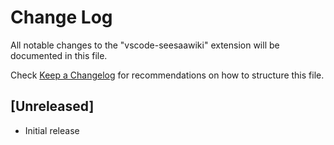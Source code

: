 # Change Log

All notable changes to the "vscode-seesaawiki" extension will be documented in this file.

Check [Keep a Changelog](http://keepachangelog.com/) for recommendations on how to structure this file.

## [Unreleased]

- Initial release